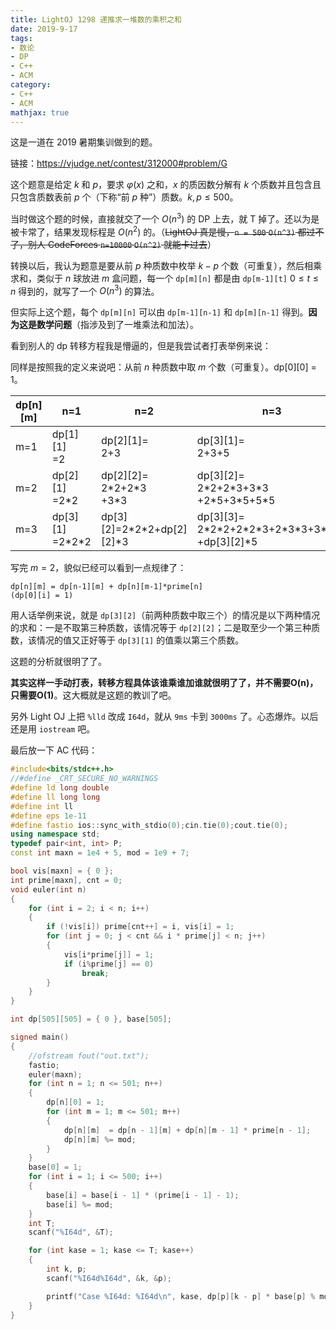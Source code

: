```yaml
---
title: LightOJ 1298 递推求一堆数的乘积之和
date: 2019-9-17
tags:
- 数论
- DP
- C++
- ACM
category:
- C++
- ACM
mathjax: true
---
```


这是一道在 2019 暑期集训做到的题。

链接：https://vjudge.net/contest/312000#problem/G

这个题意是给定 $k$ 和 $p$，要求 $\varphi(x)$ 之和，$x$ 的质因数分解有 $k$ 个质数并且包含且只包含质数表前 $p$ 个（下称“前 $p$ 种”）质数。$k, p \leq 500$。

当时做这个题的时候，直接就交了一个 $O(n^3)$ 的 DP 上去，就 T 掉了。还以为是被卡常了，结果发现标程是 $O(n^2)$ 的。（~~LightOJ 真是慢，`n = 500` `O(n^3)` 都过不了，别人 CodeForces `n=10000` `O(n^2)` 就能卡过去~~）

转换以后，我认为题意是要从前 $p$ 种质数中枚举 $k-p$ 个数（可重复），然后相乘求和，类似于 $n$ 球放进 $m$ 盒问题，每一个 `dp[m][n]` 都是由 `dp[m-1][t]` $0 \leq t \leq n$ 得到的，就写了一个 $O(n^3)$ 的算法。

但实际上这个题，每个 `dp[m][n]` 可以由 `dp[m-1][n-1]` 和 `dp[m][n-1]` 得到。**因为这是数学问题**（指涉及到了一堆乘法和加法）。

看到别人的 dp 转移方程我是懵逼的，但是我尝试者打表举例来说：

同样是按照我的定义来说吧：从前 $n$ 种质数中取 $m$ 个数（可重复）。dp[0][0] = 1。

dp[n][m]|n=1|n=2|n=3|n=4
-|-|-|-|-
m=1|dp[1][1]<br>=2|dp[2][1]=<br>2+3|dp[3][1]=<br>2+3+5|dp[4][1]=<br>2+3+5+7
m=2|dp[2][1]<br>=2\*2|dp[2][2]=<br>2\*2+2\*3<br>+3\*3|dp[3][2]=<br>2\*2+2\*3+3\*3<br>+2\*5+3\*5+5\*5|dp[4][2]=2\*2+2\*3+3\*3+2\*5+3\*5+5\*5<br>+2\*7+3\*7+5\*7+7\*7
m=3|dp[3][1]<br>=2\*2\*2|dp[3][2]=2\*2\*2+dp[2][2]*3|dp[3][3]=<br>2\*2\*2+2\*2\*3+2\*3\*3+3\*3\*3<br>+dp[3][2]\*5|数据过长，略

写完 $m=2$，貌似已经可以看到一点规律了：

```
dp[n][m] = dp[n-1][m] + dp[n][m-1]*prime[n]
(dp[0][i] = 1)
```

用人话举例来说，就是 `dp[3][2]`（前两种质数中取三个）的情况是以下两种情况的求和：一是不取第三种质数，该情况等于 `dp[2][2]`；二是取至少一个第三种质数，该情况的值又正好等于 `dp[3][1]` 的值乘以第三个质数。

这题的分析就很明了了。

**其实这样一手动打表，转移方程具体该谁乘谁加谁就很明了了，并不需要O(n)，只需要O(1)**。这大概就是这题的教训了吧。

另外 Light OJ 上把 `%lld` 改成 `I64d`，就从 `9ms` 卡到 `3000ms` 了。心态爆炸。以后还是用 `iostream` 吧。

最后放一下 AC 代码：

```c++
#include<bits/stdc++.h>
//#define _CRT_SECURE_NO_WARNINGS
#define ld long double
#define ll long long
#define int ll
#define eps 1e-11
#define fastio ios::sync_with_stdio(0);cin.tie(0);cout.tie(0);
using namespace std;
typedef pair<int, int> P;
const int maxn = 1e4 + 5, mod = 1e9 + 7;

bool vis[maxn] = { 0 };
int prime[maxn], cnt = 0;
void euler(int n)
{
	for (int i = 2; i < n; i++)
	{
		if (!vis[i]) prime[cnt++] = i, vis[i] = 1;
		for (int j = 0; j < cnt && i * prime[j] < n; j++)
		{
			vis[i*prime[j]] = 1;
			if (i%prime[j] == 0)
				break;
		}
	}
}

int dp[505][505] = { 0 }, base[505];

signed main()
{
	//ofstream fout("out.txt");
	fastio;
	euler(maxn);
	for (int n = 1; n <= 501; n++)
	{
		dp[n][0] = 1;
		for (int m = 1; m <= 501; m++)
		{
			dp[n][m]  = dp[n - 1][m] + dp[n][m - 1] * prime[n - 1];
			dp[n][m] %= mod;
		}
	}
	base[0] = 1;
	for (int i = 1; i <= 500; i++)
	{
		base[i] = base[i - 1] * (prime[i - 1] - 1);
		base[i] %= mod;
	}
	int T;
	scanf("%I64d", &T);

	for (int kase = 1; kase <= T; kase++)
	{
		int k, p;
		scanf("%I64d%I64d", &k, &p);

		printf("Case %I64d: %I64d\n", kase, dp[p][k - p] * base[p] % mod);
	}
}
```
